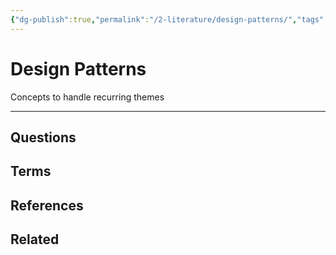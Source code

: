 ```yaml
---
{"dg-publish":true,"permalink":"/2-literature/design-patterns/","tags":["type/literature"],"created":"2023-07-20T06:13:32.056-05:00","updated":"2023-09-05T14:26:59.508-05:00"}
---
```


# Design Patterns
Concepts to handle recurring themes

---
## Questions
## Terms
## References
## Related